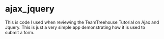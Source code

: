 ajax_jquery
===========
This is code I used when reviewing the TeamTreehouse Tutorial on Ajax and Jquery.
This is just a very simple app demonstrating how it is used to submit a form.

